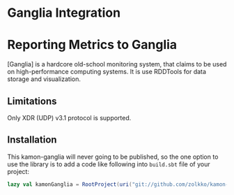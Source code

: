 Ganglia Integration
===================

Reporting Metrics to Ganglia
=============================

[Ganglia] is a hardcore old-school monitoring system, that claims to
be used on high-performance computing systems. It is use RDDTools for data storage and
visualization.

Limitations
-----------
Only XDR (UDP) v3.1 protocol is supported.

Installation
------------ 
This kamon-ganglia will never going to be published, so the one option to use the library is to
add a code like following into `build.sbt` file of your project:

```scala
lazy val kamonGanglia = RootProject(uri("git://github.com/zolkko/kamon-ganglia.git"))
```

